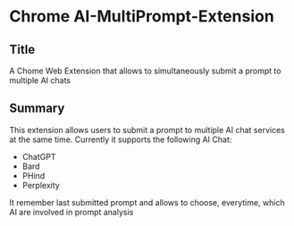 # Chrome AI-MultiPrompt-Extension

## Title
A Chome Web Extension that allows to simultaneously submit a prompt to multiple AI chats

## Summary
This extension allows users to submit a prompt to multiple AI chat services at the same time. Currently it supports the following AI Chat:

* ChatGPT
* Bard
* PHind
* Perplexity

It remember last submitted prompt and allows to choose, everytime, which AI are involved in prompt analysis
